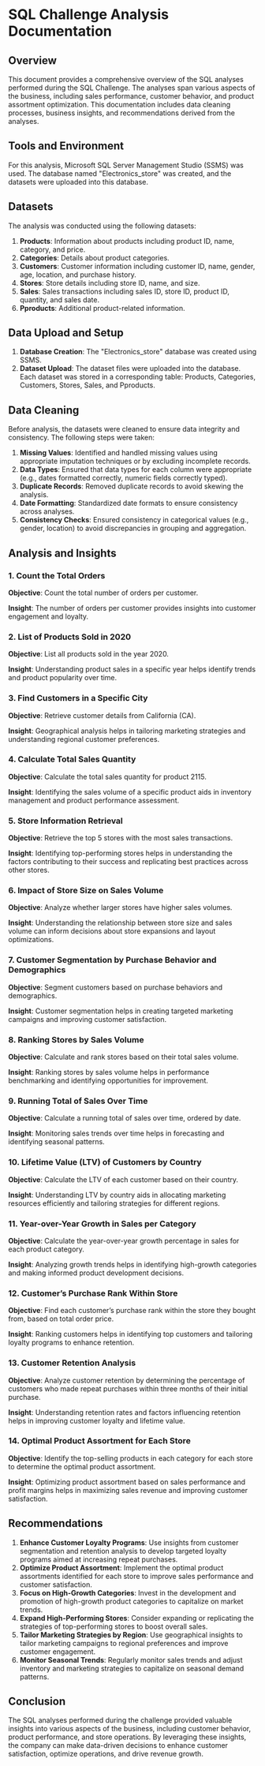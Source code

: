 # SQL Challenge Analysis Documentation

## Overview
This document provides a comprehensive overview of the SQL analyses performed during the SQL Challenge. The analyses span various aspects of the business, including sales performance, customer behavior, and product assortment optimization. This documentation includes data cleaning processes, business insights, and recommendations derived from the analyses.

## Tools and Environment
For this analysis, Microsoft SQL Server Management Studio (SSMS) was used. The database named "Electronics_store" was created, and the datasets were uploaded into this database.

## Datasets
The analysis was conducted using the following datasets:

1. **Products**: Information about products including product ID, name, category, and price.
2. **Categories**: Details about product categories.
3. **Customers**: Customer information including customer ID, name, gender, age, location, and purchase history.
4. **Stores**: Store details including store ID, name, and size.
5. **Sales**: Sales transactions including sales ID, store ID, product ID, quantity, and sales date.
6. **Pproducts**: Additional product-related information.

## Data Upload and Setup
1. **Database Creation**: The "Electronics_store" database was created using SSMS.
2. **Dataset Upload**: The dataset files were uploaded into the database. Each dataset was stored in a corresponding table: Products, Categories, Customers, Stores, Sales, and Pproducts.

## Data Cleaning
Before analysis, the datasets were cleaned to ensure data integrity and consistency. The following steps were taken:

1. **Missing Values**: Identified and handled missing values using appropriate imputation techniques or by excluding incomplete records.
2. **Data Types**: Ensured that data types for each column were appropriate (e.g., dates formatted correctly, numeric fields correctly typed).
3. **Duplicate Records**: Removed duplicate records to avoid skewing the analysis.
4. **Date Formatting**: Standardized date formats to ensure consistency across analyses.
5. **Consistency Checks**: Ensured consistency in categorical values (e.g., gender, location) to avoid discrepancies in grouping and aggregation.

## Analysis and Insights

### 1. Count the Total Orders
**Objective**: Count the total number of orders per customer.

**Insight**: The number of orders per customer provides insights into customer engagement and loyalty.

### 2. List of Products Sold in 2020
**Objective**: List all products sold in the year 2020.

**Insight**: Understanding product sales in a specific year helps identify trends and product popularity over time.

### 3. Find Customers in a Specific City
**Objective**: Retrieve customer details from California (CA).

**Insight**: Geographical analysis helps in tailoring marketing strategies and understanding regional customer preferences.

### 4. Calculate Total Sales Quantity
**Objective**: Calculate the total sales quantity for product 2115.

**Insight**: Identifying the sales volume of a specific product aids in inventory management and product performance assessment.

### 5. Store Information Retrieval
**Objective**: Retrieve the top 5 stores with the most sales transactions.

**Insight**: Identifying top-performing stores helps in understanding the factors contributing to their success and replicating best practices across other stores.

### 6. Impact of Store Size on Sales Volume
**Objective**: Analyze whether larger stores have higher sales volumes.

**Insight**: Understanding the relationship between store size and sales volume can inform decisions about store expansions and layout optimizations.

### 7. Customer Segmentation by Purchase Behavior and Demographics
**Objective**: Segment customers based on purchase behaviors and demographics.

**Insight**: Customer segmentation helps in creating targeted marketing campaigns and improving customer satisfaction.

### 8. Ranking Stores by Sales Volume
**Objective**: Calculate and rank stores based on their total sales volume.

**Insight**: Ranking stores by sales volume helps in performance benchmarking and identifying opportunities for improvement.

### 9. Running Total of Sales Over Time
**Objective**: Calculate a running total of sales over time, ordered by date.

**Insight**: Monitoring sales trends over time helps in forecasting and identifying seasonal patterns.

### 10. Lifetime Value (LTV) of Customers by Country
**Objective**: Calculate the LTV of each customer based on their country.

**Insight**: Understanding LTV by country aids in allocating marketing resources efficiently and tailoring strategies for different regions.

### 11. Year-over-Year Growth in Sales per Category
**Objective**: Calculate the year-over-year growth percentage in sales for each product category.

**Insight**: Analyzing growth trends helps in identifying high-growth categories and making informed product development decisions.

### 12. Customer’s Purchase Rank Within Store
**Objective**: Find each customer’s purchase rank within the store they bought from, based on total order price.

**Insight**: Ranking customers helps in identifying top customers and tailoring loyalty programs to enhance retention.

### 13. Customer Retention Analysis
**Objective**: Analyze customer retention by determining the percentage of customers who made repeat purchases within three months of their initial purchase.

**Insight**: Understanding retention rates and factors influencing retention helps in improving customer loyalty and lifetime value.

### 14. Optimal Product Assortment for Each Store
**Objective**: Identify the top-selling products in each category for each store to determine the optimal product assortment.

**Insight**: Optimizing product assortment based on sales performance and profit margins helps in maximizing sales revenue and improving customer satisfaction.

## Recommendations

1. **Enhance Customer Loyalty Programs**: Use insights from customer segmentation and retention analysis to develop targeted loyalty programs aimed at increasing repeat purchases.
2. **Optimize Product Assortment**: Implement the optimal product assortments identified for each store to improve sales performance and customer satisfaction.
3. **Focus on High-Growth Categories**: Invest in the development and promotion of high-growth product categories to capitalize on market trends.
4. **Expand High-Performing Stores**: Consider expanding or replicating the strategies of top-performing stores to boost overall sales.
5. **Tailor Marketing Strategies by Region**: Use geographical insights to tailor marketing campaigns to regional preferences and improve customer engagement.
6. **Monitor Seasonal Trends**: Regularly monitor sales trends and adjust inventory and marketing strategies to capitalize on seasonal demand patterns.

## Conclusion
The SQL analyses performed during the challenge provided valuable insights into various aspects of the business, including customer behavior, product performance, and store operations. By leveraging these insights, the company can make data-driven decisions to enhance customer satisfaction, optimize operations, and drive revenue growth.
